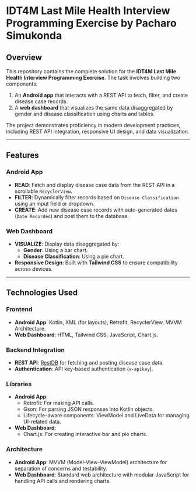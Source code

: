# IDT4M Last Mile Health Interview Programming Exercise by Pacharo Simukonda

## **Overview**
This repository contains the complete solution for the **IDT4M Last Mile Health Interview Programming Exercise**. The task involves building two components:  
1. An **Android app** that interacts with a REST API to fetch, filter, and create disease case records.  
2. A **web dashboard** that visualizes the same data disaggregated by gender and disease classification using charts and tables.

The project demonstrates proficiency in modern development practices, including REST API integration, responsive UI design, and data visualization.

---

## **Features**

### **Android App**
- **READ**: Fetch and display disease case data from the REST API in a scrollable `RecyclerView`.  
- **FILTER**: Dynamically filter records based on `Disease Classification` using an input field or dropdown.  
- **CREATE**: Add new disease case records with auto-generated dates (`Date Recorded`) and post them to the database.  

### **Web Dashboard**
- **VISUALIZE**: Display data disaggregated by:
  - **Gender**: Using a bar chart.  
  - **Disease Classification**: Using a pie chart.  
- **Responsive Design**: Built with **Tailwind CSS** to ensure compatibility across devices.  

---

## **Technologies Used**

### **Frontend**
- **Android App**: Kotlin, XML (for layouts), Retrofit, RecyclerView, MVVM Architecture.  
- **Web Dashboard**: HTML, Tailwind CSS, JavaScript, Chart.js.  

### **Backend Integration**
- **REST API**: [RestDB](https://restdb.io/) for fetching and posting disease case data.  
- **Authentication**: API key-based authentication (`x-apikey`).  

### **Libraries**
- **Android App**:  
  - Retrofit: For making API calls.  
  - Gson: For parsing JSON responses into Kotlin objects.  
  - Lifecycle-aware components: ViewModel and LiveData for managing UI-related data.  
- **Web Dashboard**:  
  - Chart.js: For creating interactive bar and pie charts.  

### **Architecture**
- **Android App**: MVVM (Model-View-ViewModel) architecture for separation of concerns and testability.  
- **Web Dashboard**: Standard web architecture with modular JavaScript for handling API calls and rendering charts.
